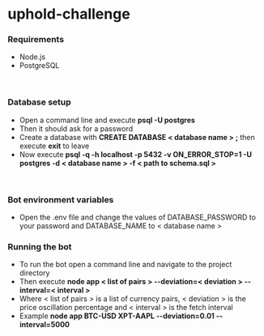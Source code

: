 # uphold-challenge
<h3>Requirements</h3>
  <ul>
    <li>Node.js</li>
    <li>PostgreSQL</li>
  </ul>
  <br>
<h3>Database setup</h3>
  <ul>
    <li>Open a command line and execute <b>psql -U postgres</b></li>
    <li>Then it should ask for a password</li>
    <li>Create a database with <b>CREATE DATABASE < database name > ;</b> then execute <b>exit</b> to leave</li>
    <li>Now execute <b>psql -q -h localhost -p 5432 -v ON_ERROR_STOP=1 -U postgres -d < database name > -f < path to schema.sql ></b></li>
  </ul>
  <br>
<h3>Bot environment variables</h3>
  <ul>
    <li>Open the .env file and change the values of DATABASE_PASSWORD to your password and DATABASE_NAME to < database name ></li>    
  </ul>
<h3>Running the bot</h3>
  <ul>
      <li>To run the bot open a command line and navigate to the project directory</li> 
      <li>Then execute <b>node app < list of pairs > --deviation=< deviation > --interval=< interval ></b></li>
      <li>Where < list of pairs > is a list of currency pairs, < deviation > is the price oscillation percentage and < interval > is the fetch interval</li>
      <li>Example <b>node app BTC-USD XPT-AAPL --deviation=0.01 --interval=5000</b></li>
  </ul>
